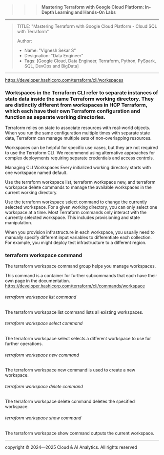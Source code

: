 >>> **Mastering Terraform with Google Cloud Platform: In-Depth Learning and Hands-On Labs** 
------------------------------------------------------------------------------------------------------------------------------------------------------------------------

> TITLE: "Mastering Terraform with Google Cloud Platform  - Cloud SQL with Terraform"
> 
> Author:
  >- Name: "Vignesh Sekar S"
  >- Designation: "Data Engineer"
  >- Tags: [Google Cloud, Data Engineer, Terraform, Python, PySpark, SQL, DevOps and BigData]

-----------------------------------------------------------------------------------------------------------------------------------------------------------------------

https://developer.hashicorp.com/terraform/cli/workspaces

### Workspaces in the Terraform CLI refer to separate instances of state data inside the same Terraform working directory. They are distinctly different from workspaces in HCP Terraform, which each have their own Terraform configuration and function as separate working directories.

Terraform relies on state to associate resources with real-world objects. When you run the same configuration multiple times with separate state data, Terraform can manage multiple sets of non-overlapping resources.

Workspaces can be helpful for specific use cases, but they are not required to use the Terraform CLI. We recommend using alternative approaches for complex deployments requiring separate credentials and access controls.

Managing CLI Workspaces
Every initialized working directory starts with one workspace named default.

Use the terraform workspace list, terraform workspace new, and terraform workspace delete commands to manage the available workspaces in the current working directory.

Use the terraform workspace select command to change the currently selected workspace. For a given working directory, you can only select one workspace at a time. Most Terraform commands only interact with the currently selected workspace. This includes provisioning and state manipulation.

When you provision infrastructure in each workspace, you usually need to manually specify different input variables to differentiate each collection. For example, you might deploy test infrastructure to a different region.

### terraform workspace command
The terraform workspace command group helps you manage workspaces.

This command is a container for further subcommands that each have their own page in the documentation.
https://developer.hashicorp.com/terraform/cli/commands/workspace

###### terraform workspace list command
The terraform workspace list command lists all existing workspaces.

###### terraform workspace select command
The terraform workspace select selects a different workspace to use for further operations.

###### terraform workspace new command
The terraform workspace new command is used to create a new workspace.

###### terraform workspace delete command
The terraform workspace delete command deletes the specified workspace.

###### terraform workspace show command
The terraform workspace show command outputs the current workspace.




-----------------------------------------------------------------------------------------------------------------------------------------------------------------

  <div class="footer">
              copyright © 2024—2025 Cloud & AI Analytics. 
                                      All rights reserved
          </div>